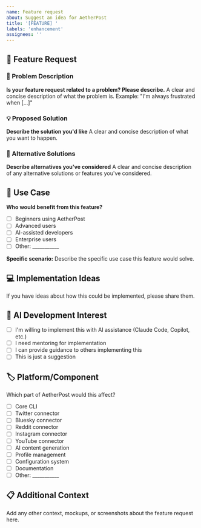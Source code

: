```yaml
---
name: Feature request
about: Suggest an idea for AetherPost
title: '[FEATURE] '
labels: 'enhancement'
assignees: ''
---
```


## 🚀 Feature Request

### 📝 Problem Description
**Is your feature request related to a problem? Please describe.**
A clear and concise description of what the problem is. 
Example: "I'm always frustrated when [...]"

### 💡 Proposed Solution
**Describe the solution you'd like**
A clear and concise description of what you want to happen.

### 🔄 Alternative Solutions
**Describe alternatives you've considered**
A clear and concise description of any alternative solutions or features you've considered.

## 🎯 Use Case
**Who would benefit from this feature?**
- [ ] Beginners using AetherPost
- [ ] Advanced users
- [ ] AI-assisted developers
- [ ] Enterprise users
- [ ] Other: ___________

**Specific scenario:**
Describe the specific use case this feature would solve.

## 💻 Implementation Ideas
If you have ideas about how this could be implemented, please share them.

## 🤖 AI Development Interest
- [ ] I'm willing to implement this with AI assistance (Claude Code, Copilot, etc.)
- [ ] I need mentoring for implementation
- [ ] I can provide guidance to others implementing this
- [ ] This is just a suggestion

## 🏷️ Platform/Component
Which part of AetherPost would this affect?
- [ ] Core CLI
- [ ] Twitter connector
- [ ] Bluesky connector
- [ ] Reddit connector
- [ ] Instagram connector
- [ ] YouTube connector
- [ ] AI content generation
- [ ] Profile management
- [ ] Configuration system
- [ ] Documentation
- [ ] Other: ___________

## 📋 Additional Context
Add any other context, mockups, or screenshots about the feature request here.